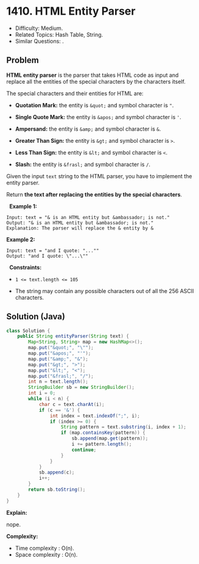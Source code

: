 # 1410. HTML Entity Parser

- Difficulty: Medium.
- Related Topics: Hash Table, String.
- Similar Questions: .

## Problem

**HTML entity parser** is the parser that takes HTML code as input and replace all the entities of the special characters by the characters itself.

The special characters and their entities for HTML are:


	
- **Quotation Mark:** the entity is ```&quot;``` and symbol character is ```"```.
	
- **Single Quote Mark:** the entity is ```&apos;``` and symbol character is ```'```.
	
- **Ampersand:** the entity is ```&amp;``` and symbol character is ```&```.
	
- **Greater Than Sign:** the entity is ```&gt;``` and symbol character is ```>```.
	
- **Less Than Sign:** the entity is ```&lt;``` and symbol character is ```<```.
	
- **Slash:** the entity is ```&frasl;``` and symbol character is ```/```.


Given the input ```text``` string to the HTML parser, you have to implement the entity parser.

Return **the text after replacing the entities by the special characters**.

 
**Example 1:**

```
Input: text = "& is an HTML entity but &ambassador; is not."
Output: "& is an HTML entity but &ambassador; is not."
Explanation: The parser will replace the & entity by &
```

**Example 2:**

```
Input: text = "and I quote: "...""
Output: "and I quote: \"...\""
```

 
**Constraints:**


	
- ```1 <= text.length <= 105```
	
- The string may contain any possible characters out of all the 256 ASCII characters.



## Solution (Java)

```java
class Solution {
    public String entityParser(String text) {
        Map<String, String> map = new HashMap<>();
        map.put("&quot;", "\"");
        map.put("&apos;", "'");
        map.put("&amp;", "&");
        map.put("&gt;", ">");
        map.put("&lt;", "<");
        map.put("&frasl;", "/");
        int n = text.length();
        StringBuilder sb = new StringBuilder();
        int i = 0;
        while (i < n) {
            char c = text.charAt(i);
            if (c == '&') {
                int index = text.indexOf(";", i);
                if (index >= 0) {
                    String pattern = text.substring(i, index + 1);
                    if (map.containsKey(pattern)) {
                        sb.append(map.get(pattern));
                        i += pattern.length();
                        continue;
                    }
                }
            }
            sb.append(c);
            i++;
        }
        return sb.toString();
    }
}
```

**Explain:**

nope.

**Complexity:**

* Time complexity : O(n).
* Space complexity : O(n).
